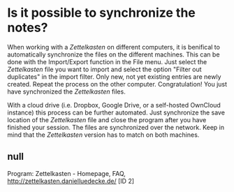 # Is it possible to synchronize the notes?

When working with a *Zettelkasten* on different computers, it is benifical to automatically synchronize the files on the different machines. This can be done with the Import/Export function in the File menu. Just select the *Zettelkasten* file you want to import and select the option "Filter out duplicates" in the import filter. Only new, not yet existing entries are newly created. Repeat the process on the other computer. Congratulation! You just have synchronized the *Zettelkasten* files.

With a cloud drive (i.e. Dropbox, Google Drive, or a self-hosted OwnCloud instance) this process can be further automated. Just synchronize the save location of the *Zettelkasten* file and close the program after you have finished your session. The files are synchronized over the network. Keep in mind that the *Zettelkasten* version has to match on both machines.

## null

Program: Zettelkasten - Homepage, FAQ, http://zettelkasten.danielluedecke.de/ [ID 2]

